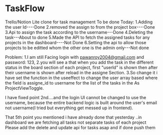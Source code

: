 # TaskFlow
Trello/Notion Lite clone for task management
To be done Today:
1.Adding the user Id----Done
2.removed the assign to from the project box----Done
3.Api to assign the task according to the username---Done
4.Deleting the task---About to done
5.Made the API to fetch the assigned tasks for any projects in the dashboard----Not Done
6.Setting the api to allow those projects to be editted whom the other one is the admin only---Not done


Problem:
1.I am still Facing login with pawanroy2004@gmail.com and password: 123,
2.you will see a that when you add the task in the different status in the board section of each project, first "userId" is 
shown then after their username is shown after reload in the assigne Section.
3.So change it i have set the function in the useeffect to change the user array based where the field is assigne_id to username for the list of the tasks in the As ProjectViewToggle.



I have fixed point 2nd....and the login UI cannot be changed to use the username, because the entire backend logic is built around the user's email not username(I tried but everything get messed up in frontend).

That 5th point you mentioned i have already done that yesterday ..in dashboard we are fetching all tasks not separate tasks of each project       
Please add the delete and update api for tasks asap and if done push them
